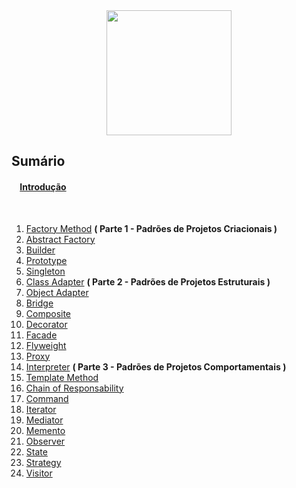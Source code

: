 <div align="center"><img src="https://lh4.googleusercontent.com/-8weNJa-J78s/VdYZIo8v1gI/AAAAAAAAEq0/qMV4NjREN_Q/w360-h300-no/2015-08-20.png" width="200px" height="200px" ></div>

## Sumário

#### &nbsp;&nbsp;&nbsp;  [Introdução](introduction.md)
&nbsp;

1. [Factory Method]() **( Parte 1 - Padrões de Projetos Criacionais )**
2. [Abstract Factory]()
3. [Builder]()
4. [Prototype]()
5. [Singleton]()
6. [Class Adapter]() **( Parte 2 - Padrões de Projetos Estruturais )**
7. [Object Adapter]()
8. [Bridge]()
9. [Composite]()
10. [Decorator]()
11. [Facade]()
12. [Flyweight]()
13. [Proxy]()
14. [Interpreter]() **( Parte 3 - Padrões de Projetos Comportamentais )**
15. [Template Method]()
16. [Chain of Responsability]()
17. [Command]()
18. [Iterator]()
19. [Mediator]()
20. [Memento]()
21. [Observer]()
22. [State]()
23. [Strategy]()
24. [Visitor]()

